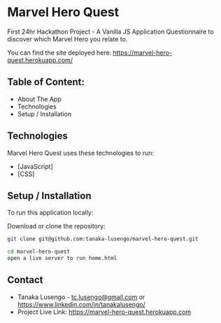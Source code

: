 # Marvel Hero Quest
First 24hr Hackathon Project - A Vanilla JS Application Questionnaire to discover which Marvel Hero you relate to.

You can find the site deployed here: https://marvel-hero-quest.herokuapp.com/

## Table of Content:
- About The App
- Technologies
- Setup / Installation 

## Technologies

Marvel Hero Quest uses these technologies to run:

- [JavaScript]
- [CSS]

## Setup / Installation

To run this application locally:

Download or clone the repository: 
```sh
git clone git@github.com:tanaka-lusengo/marvel-hero-quest.git
```

```sh
cd marvel-hero-quest
open a live server to run home.html
```

## Contact
- Tanaka Lusengo - tc.lusengo@gmail.com or https://www.linkedin.com/in/tanakalusengo/
- Project Live Link: https://marvel-hero-quest.herokuapp.com
